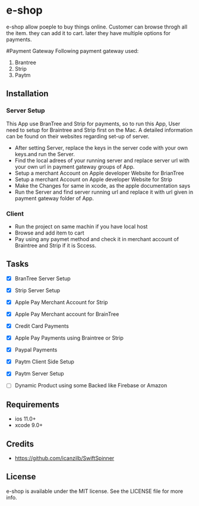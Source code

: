 # e-shop
e-shop allow poeple to buy things online. Customer can browse throgh all the item. they can add it to cart. later they have multiple options for payments.

#Payment Gateway
Following payment gateway used:
1. Brantree
2. Strip
3. Paytm
## Installation

### Server Setup
This App use BranTree and Strip for payments, so to run this App, User need to setup for Braintree and Strip first on the Mac. 
A detailed information can be found on their websites regarding set-up of server.

- After setting Server, replace the keys in the server code  with your own keys.and run the Server. 
- Find the local adrees of your running server and replace server url with your own url in payment gateway groups of App.
- Setup a merchant Account on Apple developer Website for BrianTree
- Setup a merchant Account on Apple developer Website for Strip
- Make the Changes for same in xcode, as the apple documentation says
- Run the Server and find server running url and replace it with url given in payment gateway folder of App.

### Client
- Run the project on same machin if you have local host
- Browse and add item to cart
- Pay using any paymet method and check it in merchant account of Braintree and Strip if it is Sccess.

## Tasks

- [x] BranTree Server Setup
- [x] Strip Server Setup
- [x] Apple Pay Merchant Account for Strip
- [x] Apple Pay Merchant account for BrainTree
- [x] Credit Card Payments
- [x] Apple Pay Payments using Braintree or Strip
- [x] Paypal Payments
- [x] Paytm Client Side Setup
- [x] Paytm Server Setup
- [ ] Dynamic Product using some Backed like Firebase or Amazon





## Requirements
- ios 11.0+
- xcode 9.0+

## Credits
- https://github.com/icanzilb/SwiftSpinner



## License
e-shop is available under the MIT license. See the LICENSE file for more info.
